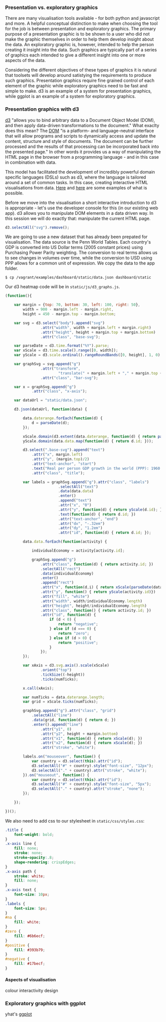 
### Presentation vs. exploratory graphics

There are many visualisation tools available - for both python and javascript and more. A helpful conceptual distinction to make when choosing the tool for the job is between presentation and exploratory graphics. The primary purpose of a presentation graphic is to be shown to a user who did not make the graphic themselves in order to help them develop insight about the data. An exploratory graphic is, however, intended to help the person creating it insight into the data. Such graphics are typically part of a series of graphics each intended to give a different insight into one or more aspects of the data.

Considering the different objectives of these types of graphics it is natural that toolsets will develop around satistying the requirements to produce such graphics. Presentation graphics require fine grained control of each element of the graphic while exploratory graphics need to be fast and simple to make. d3 is an example of a system for presentation graphics, while ggplot is an example of a system for exploratory graphics.

### Presentation graphics with d3

[d3](http://d3js.org/) "allows you to bind arbitrary data to a Document Object Model (DOM), and then apply data-driven transformations to the document." What exaclty does this mean? The [DOM](http://www.w3.org/DOM/Overview) "is a platform- and language-neutral interface that will allow programs and scripts to dynamically access and update the content, structure and style of documents. The document can be further processed and the results of that processing can be incorporated back into the presented page." In other words it provides us a way of manipulating the HTML page in the browser from a programming language - and in this case in combination with data.

This model has facilitated the development of incredibly powerful domain specific languages (DSLs) such as d3, where the language is tailored around a set of common tasks. In this case, creating interactive HTML visualisations from data. [Here](http://bl.ocks.org/mbostock) and [here](http://www.jasondavies.com/) are some examples of what is possible.

Before we move into the visualisation a short interactive introduction to d3 is appropriate - let's use the developer console for this (in our existing web app). d3 allows you to manipulate DOM elements in a data driven way. In this session we will do exactly that: manipulate the current HTML page.

```javascript
d3.selectAll("svg").remove();
```

We are going to use a new dataset that has already been prepated for visualisation. The data source is the Penn World Tables. Each country's GDP is converted into US Dollar terms (2005 constant prices) using Purchasing Power Parity weighting. The conversion to real terms allows us to see changes in volumes over time, while the conversion to USD using PPP allows for a common unit of expression. We copy the data to the app folder.

```
$ cp /vagrant/examples/dashboard/static/data.json dashboard/static
```

Our d3 heatmap code will be in `static/js/d3_graphs.js`.

```javascript
(function(){

    var margin = {top: 70, bottom: 30, left: 100, right: 50},
        width = 900 - margin.left - margin.right,
        height = 450 - margin.top - margin.bottom;

    var svg = d3.select("body").append("svg")
                .attr("width", width + margin.left + margin.right)
                .attr("height", height + margin.top + margin.bottom)
                .attr("class", "base-svg");

    var parseDate = d3.time.format("%Y").parse;
    var xScale = d3.time.scale().range([0, width]);
    var yScale = d3.scale.ordinal().rangeRoundBands([0, height], 1, 0);

    var graphSvg = svg.append("g")
                .attr("transform",
                        "translate(" + margin.left + "," + margin.top + ")")
                .attr("class", "bar-svg");

    var x = graphSvg.append("g")
            .attr("class", "x-axis");

    var dataUrl = "static/data.json";

    d3.json(dataUrl, function(data) {

        data.daterange.forEach(function(d) {
            d = parseDate(d);
        });

        xScale.domain(d3.extent(data.daterange, function(d) { return parseDate(d); }));
        yScale.domain(data.data.map(function(d) { return d.id; }));

        d3.select(".base-svg").append("text")
            .attr("x", margin.left)
            .attr("y", (margin.top)/2)
            .attr("text-anchor", "start")
            .text("Real per person GDP growth in the world (PPP): 1960 to 2011")
            .attr("class", "title");

        var labels = graphSvg.append("g").attr("class", "labels")
                        .selectAll("text")
                        .data(data.data)
                        .enter()
                        .append("text")
                        .attr("x", "0")
                        .attr("y", function(d) { return yScale(d.id); })
                        .text(function(d) { return d.id; })
                        .attr("text-anchor", "end")
                        .attr("dx", "-.32em")
                        .attr("dy", "1.2em")
                        .attr("id", function(d) { return d.id; });

        data.data.forEach(function(activity) {

            individualEconomy = activity[activity.id];

            graphSvg.append("g")
                .attr("class", function(d) { return activity.id; })
                .selectAll("rect")
                .data(individualEconomy)
                .enter()
                .append("rect")
                .attr("x", function(d,i) { return xScale(parseDate(data.daterange[i])); })
                .attr("y", function() { return yScale(activity.id)})
                .attr("fill", "white")
                .attr("width", width/individualEconomy.length)
                .attr("height", height/individualEconomy.length)
                .attr("class", function() { return activity.id; })
                .attr("id", function(d) {
                    if (d < 0) {
                        return "negative";
                    } else if (d === 0) {
                        return "zero";
                    } else if (d > 0) {
                        return "positive";
                    }
                });
        });

        var xAxis = d3.svg.axis().scale(xScale)
                .orient("top")
                .tickSize((-height))
                .ticks(numTicks);

        x.call(xAxis);

        var numTicks = data.daterange.length;
        var grid = xScale.ticks(numTicks);

        graphSvg.append("g").attr("class", "grid")
            .selectAll("line")
            .data(grid, function(d) { return d; })
            .enter().append("line")
                .attr("y1", 0)
                .attr("y2", height + margin.bottom)
                .attr("x1", function(d) { return xScale(d); })
                .attr("x2", function(d) { return xScale(d); })
                .attr("stroke", "white");

        labels.on("mouseover", function() {
            var country = d3.select(this).attr("id");
            d3.selectAll("#" + country).style("font-size", "12px");
            d3.selectAll("." + country).attr("stroke", "white");
        }).on("mouseout", function() {
            var country = d3.select(this).attr("id");
            d3.selectAll("#" + country).style("font-size", "5px");
            d3.selectAll("." + country).attr("stroke", "none");
        });

    });

})();
```

We also need to add css to our stylesheet in `static/css/styles.css`:

```css
.title {
    font-weight: bold;
}
.x-axis line {
    fill: none;
    stroke: none;
    stroke-opacity:.8;
    shape-rendering: crispEdges;
}
.x-axis path {
    stroke: white;
    fill: none;
}
.x-axis text {
    font-size: 10px;
}
.labels {
    font-size: 5px;
}
#na {
    fill: white;
}
#zero {
    fill: #6b6ecf;
}
#positive {
    fill: #393b79;
}
#negative {
    fill: #17becf;
}
```

#### Aspects of visualisation

colour
interactivity
design

### Exploratory graphics with ggplot

yhat's [ggplot](http://ggplot.yhathq.com/)
